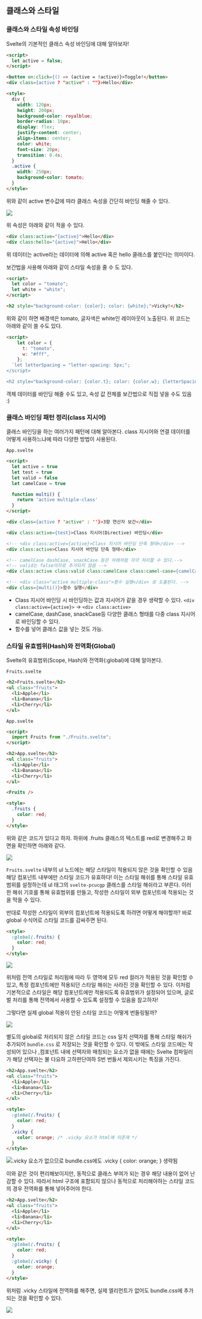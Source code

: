 ﻿## 클래스와 스타일

### 클래스와 스타일 속성 바인딩

Svelte의 기본적인 클래스 속성 바인딩에 대해 알아보자!

```html
<script>
  let active = false;
</script>

<button on:click={() => (active = !active)}>Toggle!</button>
<div class={active ? "active" : ""}>Hello</div>

<style>
  div {
    width: 120px;
    height: 200px;
    background-color: royalblue;
    border-radius: 10px;
    display: flex;
    justify-content: center;
    align-items: center;
    color: white;
    font-size: 20px;
    transition: 0.4s;
  }
  .active {
    width: 250px;
    background-color: tomato;
  }
</style>
```

위와 같이 active 변수값에 따라 클래스 속성을 간단히 바인딩 해줄 수 있다.

![](../img/220627-1.gif)

위 속성은 아래와 같이 적을 수 있다.

```html
<div class:active="{active}">Hello</div>
<div class:hello="{active}">Hello</div>
```

위 데이터는 active라는 데이터에 의해 active 혹은 hello 클래스를 붙인다는 의미이다.

보간법을 사용해 아래와 같이 스타일 속성을 줄 수 도 있다.

```html
<script>
  let color = "tomato";
  let white = "white";
</script>

<h2 style="background-color: {color}; color: {white};">Vicky!</h2>
```

위와 같이 하면 배경색은 tomato, 글자색은 white인 레이아웃이 노출된다. 위 코드는 아래와 같이 쓸 수도 있다.

```html
<script>
    let color = {
      t: "tomato",
      w: "#fff",
    };
  `let letterSpacing = "letter-spacing: 5px;";
</script>

<h2 style="background-color: {color.t}; color: {color.w}; {letterSpacing}">Vicky!</h2>
```

객체 데이터를 바인딩 해줄 수도 있고, 속성 값 전체를 보간법으로 직접 넣을 수도 있음 :)

### 클래스 바인딩 패턴 정리(class 지시어)

클래스 바인딩을 하는 여러가지 패턴에 대해 알아본다. class 지시어와 연결 데이터를 어떻게 사용하느냐에 따라 다양한 방법이 사용된다.

`App.svelte`

```html
<script>
  let active = true
  let test = true
  let valid = false
  let camelCase = true

  function multi() {
    return 'active multiple-class'
  }
</script>

<div class={active ? 'active' : ''}>3항 연산자 보간</div>

<div class:active={test}>Class 지시어(Directive) 바인딩</div>

<!-- <div class:active={active}>Class 지시어 바인딩 단축 형태</div> -->
<div class:active>Class 지시어 바인딩 단축 형태</div>

<!-- camelCase dashCase, snackCase 등은 아래처럼 각각 처리할 수 있다.-->
<!-- valid는 false이므로 추가되지 않음 -->
<div class:active class:valid class:camelCase class:camel-case={camelCase}>다중(Mutiple) Class 지시어 바인딩</div>

<!-- <div class="active multiple-class">함수 실행</div> 로 도출된다. -->
<div class={multi()}>함수 실행</div>
```

- Class 지시어 바인딩 시 바인딩하는 값과 지시어가 같을 경우 생략할 수 있다.
  `<div class:active={active}>` → `<div class:active>`
- camelCase, dashCase, snackCase등 다양한 클래스 형태를 다중 class 지시어로 바인딩할 수 있다.
- 함수를 넣어 클래스 값을 넣는 것도 가능.

### 스타일 유효범위(Hash)와 전역화(Global)

Svelte의 유효범위(Scope, Hash)와 전역화(:global)에 대해 알아본다.

`Fruits.svelte`

```html
<h2>Fruits.svelte</h2>
<ul class="fruits">
  <li>Apple</li>
  <li>Banana</li>
  <li>Cherry</li>
</ul>
```

`App.svelte`

```html
<script>
  import Fruits from "./Fruits.svelte";
</script>

<h2>App.svelte</h2>
<ul class="fruits">
  <li>Apple</li>
  <li>Banana</li>
  <li>Cherry</li>
</ul>

<Fruits />

<style>
  .fruits {
    color: red;
  }
</style>
```

위와 같은 코드가 있다고 하자.
하위에 .fruits 클래스의 텍스트를 red로 변경해주고 화면을 확인하면 아래와 같다.

![](../img/220629-6.png)

`Fruits.svelte` 내부의 ul 노드에는 해당 스타일이 적용되지 않은 것을 확인할 수 있음
해당 컴포넌트 내부에만 스타일 코드가 유효하다! 이는 스타일 해쉬를 통해 스타일 유효범위를 설정하는데 ul 태그의 `svelte-pcucgp` 클래스를 스타일 해쉬라고 부른다. 이러한 해쉬 기호를 통해 유효범위를 만들고, 작성한 스타일이 외부 컴포넌트에 적용되는 것을 막을 수 있다.

반대로 작성한 스타일이 외부의 컴포넌트에 적용되도록 하려면 어떻게 해야할까?
바로 global 수식어로 스타일 코드를 감싸주면 된다.

```html
<style>
  :global(.fruits) {
    color: red;
  }
</style>
```

![](../img/220629-7.png)

위처럼 전역 스타일로 처리됨에 따라 두 영역에 모두 red 컬러가 적용된 것을 확인할 수 있고, 특정 컴포넌트에만 적용되던 스타일 해쉬는 사라진 것을 확인할 수 있다. 이처럼 기본적으로 스타일은 해당 컴포넌트에만 적용되도록 유효범위가 설정되어 있으며, 글로벌 처리를 통해 전역에서 사용할 수 있도록 설정할 수 있음을 참고하자!

그렇다면 실제 global 적용이 안된 스타일 코드는 어떻게 번들링될까?

![](../img/220629-8.png)

별도의 global로 처리되지 않은 스타일 코드는 css 일치 선택자를 통해 스타일 해쉬가 추가되어 `bundle.css` 로 저장되는 것을 확인할 수 있다. 이 밖에도 스타일 코드에는 작성되어 있으나 ,컴포넌트 내에 선택자와 매칭되는 요소가 없을 때에는 Svelte 컴파일러가 해당 선택자는 불 다요하 고하판단여하 S번 번들서 제외시키는 특징을 가진다.

```html
<h2>App.svelte</h2>
<ul class="fruits">
  <li>Apple</li>
  <li>Banana</li>
  <li>Cherry</li>
</ul>

<style>
  :global(.fruits) {
    color: red;
  }
  .vicky {
    color: orange; /* .vicky 요소가 html에 미존재 */
  }
</style>
```

![.vicky 요소가 없으므로 bundle.css에도 .vicky { color: orange; } 생략됨](../img/220629-9.png)

이와 같은 것이 편리해보이지만, 동적으로 클래스 부여가 되는 경우 해당 내용이 없어 난감할 수 있다.
따라서 html 구조에 포함되지 않으나 동적으로 처리해야하는 스타일 코드의 경우 전역화를 통해 넣어주어야 한다.

```html
<h2>App.svelte</h2>
<ul class="fruits">
  <li>Apple</li>
  <li>Banana</li>
  <li>Cherry</li>
</ul>

<style>
  :global(.fruits) {
    color: red;
  }
  :global(.vicky) {
    color: orange;
  }
</style>
```

위처럼 .vicky 스타일에 전역화를 해주면, 실제 엘리먼트가 없어도 bundle.css에 추가되는 것을 확인할 수 있다.

![](../img/220629-10.png)
